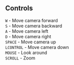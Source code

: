 ## Controls
`W`  - Move camera forward \
`S`  - Move camera backward \
`A`  - Move camera left \
`D`  - Move camera right \
`SPACE`  - Move camera up \
`LCONTROL`  - Move camera down \
`MOUSE`  - Look around \
`SCROLL`  - Zoom
